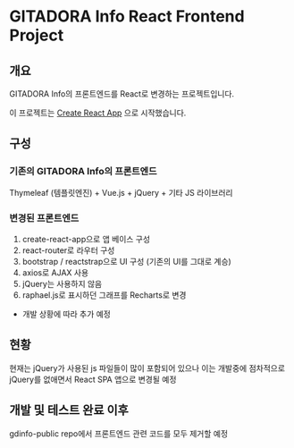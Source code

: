 # GITADORA Info React Frontend Project

## 개요

GITADORA Info의 프론트엔드를 React로 변경하는 프로젝트입니다.

이 프로젝트는 [Create React App](https://github.com/facebook/create-react-app) 으로 시작했습니다.

## 구성

### 기존의 GITADORA Info의 프론트엔드

Thymeleaf (템플릿엔진) + Vue.js + jQuery + 기타 JS 라이브러리

### 변경된 프론트엔드

1) create-react-app으로 앱 베이스 구성
2) react-router로 라우터 구성
3) bootstrap / reactstrap으로 UI 구성 (기존의 UI를 그대로 계승)
4) axios로 AJAX 사용
5) jQuery는 사용하지 않음
6) raphael.js로 표시하던 그래프를 Recharts로 변경
* 개발 상황에 따라 추가 예정

## 현황

현재는 jQuery가 사용된 js 파일들이 많이 포함되어 있으나 이는 개발중에 점차적으로 jQuery를 없애면서 React SPA 앱으로 변경될 예정

## 개발 및 테스트 완료 이후

gdinfo-public repo에서 프론트엔드 관련 코드를 모두 제거할 예정